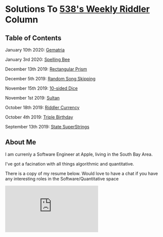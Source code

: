 # Solutions To [538's Weekly Riddler](https://fivethirtyeight.com/tag/the-riddler/) Column


## Table of Contents

January 10th 2020: [Gematria](https://github.com/mattlee95/Riddler/tree/master/Jan10_2020)

January 3rd 2020: [Spelling Bee](https://github.com/mattlee95/Riddler/tree/master/Jan3_2020)

December 13th 2019: [Rectangular Prism](https://github.com/mattlee95/Riddler/tree/master/Dec13_2019)

December 5th 2019: [Random Song Skipping](https://github.com/mattlee95/Riddler/tree/master/Dec5_2019)

November 15th 2019: [10-sided Dice](https://github.com/mattlee95/Riddler/tree/master/Nov15_2019)

November 1st 2019: [Sultan](https://github.com/mattlee95/Riddler/tree/master/Nov1_2019)

October 18th 2019: [Riddler Currency](https://github.com/mattlee95/Riddler/tree/master/Oct18_2019)

October 4th 2019: [Triple Birthday](https://github.com/mattlee95/Riddler/tree/master/Oct4_2019)

September 13th 2019: [State SuperStrings](https://github.com/mattlee95/Riddler/tree/master/Sept13_2019)

## About Me

I am currenly a Software Engineer at Apple, living in the South Bay Area.

I've got a facination with all things algorithmic and quantitative.

There is a copy of my resume below.  Would love to have a chat if you have any interesting roles in the Software/Quantitative space

![Image: Current Resume](https://github.com/mattlee95/Riddler/blob/master/Matthew%20Lee%20Resume.pdf)
